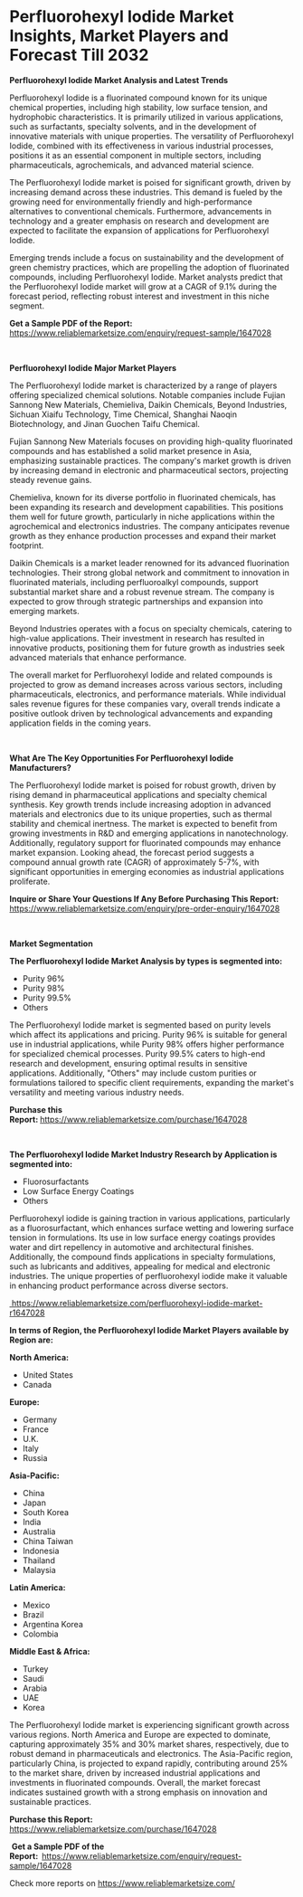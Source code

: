 <p><h1>Perfluorohexyl Iodide Market Insights, Market Players and Forecast Till 2032</h1></p><p><strong>Perfluorohexyl Iodide Market Analysis and Latest Trends</strong></p>
<p><p>Perfluorohexyl Iodide is a fluorinated compound known for its unique chemical properties, including high stability, low surface tension, and hydrophobic characteristics. It is primarily utilized in various applications, such as surfactants, specialty solvents, and in the development of innovative materials with unique properties. The versatility of Perfluorohexyl Iodide, combined with its effectiveness in various industrial processes, positions it as an essential component in multiple sectors, including pharmaceuticals, agrochemicals, and advanced material science.</p><p>The Perfluorohexyl Iodide market is poised for significant growth, driven by increasing demand across these industries. This demand is fueled by the growing need for environmentally friendly and high-performance alternatives to conventional chemicals. Furthermore, advancements in technology and a greater emphasis on research and development are expected to facilitate the expansion of applications for Perfluorohexyl Iodide.</p><p>Emerging trends include a focus on sustainability and the development of green chemistry practices, which are propelling the adoption of fluorinated compounds, including Perfluorohexyl Iodide. Market analysts predict that the Perfluorohexyl Iodide market will grow at a CAGR of 9.1% during the forecast period, reflecting robust interest and investment in this niche segment.</p></p>
<p><strong>Get a Sample PDF of the Report:&nbsp;</strong> <a href="https://www.reliablemarketsize.com/enquiry/request-sample/1647028?utm_campaign=2111&utm_medium=2&utm_source=Github&utm_content=ia&utm_term=31012025&utm_id=perfluorohexyl-iodide">https://www.reliablemarketsize.com/enquiry/request-sample/1647028</a></p>
<p>&nbsp;</p>
<p><strong>Perfluorohexyl Iodide Major Market Players</strong></p>
<p><p>The Perfluorohexyl Iodide market is characterized by a range of players offering specialized chemical solutions. Notable companies include Fujian Sannong New Materials, Chemieliva, Daikin Chemicals, Beyond Industries, Sichuan Xiaifu Technology, Time Chemical, Shanghai Naoqin Biotechnology, and Jinan Guochen Taifu Chemical.</p><p>Fujian Sannong New Materials focuses on providing high-quality fluorinated compounds and has established a solid market presence in Asia, emphasizing sustainable practices. The company's market growth is driven by increasing demand in electronic and pharmaceutical sectors, projecting steady revenue gains.</p><p>Chemieliva, known for its diverse portfolio in fluorinated chemicals, has been expanding its research and development capabilities. This positions them well for future growth, particularly in niche applications within the agrochemical and electronics industries. The company anticipates revenue growth as they enhance production processes and expand their market footprint.</p><p>Daikin Chemicals is a market leader renowned for its advanced fluorination technologies. Their strong global network and commitment to innovation in fluorinated materials, including perfluoroalkyl compounds, support substantial market share and a robust revenue stream. The company is expected to grow through strategic partnerships and expansion into emerging markets.</p><p>Beyond Industries operates with a focus on specialty chemicals, catering to high-value applications. Their investment in research has resulted in innovative products, positioning them for future growth as industries seek advanced materials that enhance performance.</p><p>The overall market for Perfluorohexyl Iodide and related compounds is projected to grow as demand increases across various sectors, including pharmaceuticals, electronics, and performance materials. While individual sales revenue figures for these companies vary, overall trends indicate a positive outlook driven by technological advancements and expanding application fields in the coming years.</p></p>
<p>&nbsp;</p>
<p><strong>What Are The Key Opportunities For Perfluorohexyl Iodide Manufacturers?</strong></p>
<p><p>The Perfluorohexyl Iodide market is poised for robust growth, driven by rising demand in pharmaceutical applications and specialty chemical synthesis. Key growth trends include increasing adoption in advanced materials and electronics due to its unique properties, such as thermal stability and chemical inertness. The market is expected to benefit from growing investments in R&D and emerging applications in nanotechnology. Additionally, regulatory support for fluorinated compounds may enhance market expansion. Looking ahead, the forecast period suggests a compound annual growth rate (CAGR) of approximately 5-7%, with significant opportunities in emerging economies as industrial applications proliferate.</p></p>
<p><strong>Inquire or Share Your Questions If Any Before Purchasing This Report:</strong> <a href="https://www.reliablemarketsize.com/enquiry/pre-order-enquiry/1647028?utm_campaign=2111&utm_medium=2&utm_source=Github&utm_content=ia&utm_term=31012025&utm_id=perfluorohexyl-iodide">https://www.reliablemarketsize.com/enquiry/pre-order-enquiry/1647028</a></p>
<p>&nbsp;</p>
<p><strong>Market Segmentation</strong></p>
<p><strong>The Perfluorohexyl Iodide Market Analysis by types is segmented into:</strong></p>
<p><ul><li>Purity 96%</li><li>Purity 98%</li><li>Purity 99.5%</li><li>Others</li></ul></p>
<p><p>The Perfluorohexyl Iodide market is segmented based on purity levels which affect its applications and pricing. Purity 96% is suitable for general use in industrial applications, while Purity 98% offers higher performance for specialized chemical processes. Purity 99.5% caters to high-end research and development, ensuring optimal results in sensitive applications. Additionally, "Others" may include custom purities or formulations tailored to specific client requirements, expanding the market's versatility and meeting various industry needs.</p></p>
<p><strong>Purchase this Report:&nbsp;</strong><a href="https://www.reliablemarketsize.com/purchase/1647028?utm_campaign=2111&utm_medium=2&utm_source=Github&utm_content=ia&utm_term=31012025&utm_id=perfluorohexyl-iodide">https://www.reliablemarketsize.com/purchase/1647028</a></p>
<p>&nbsp;</p>
<p><strong>The Perfluorohexyl Iodide Market Industry Research by Application is segmented into:</strong></p>
<p><ul><li>Fluorosurfactants</li><li>Low Surface Energy Coatings</li><li>Others</li></ul></p>
<p><p>Perfluorohexyl iodide is gaining traction in various applications, particularly as a fluorosurfactant, which enhances surface wetting and lowering surface tension in formulations. Its use in low surface energy coatings provides water and dirt repellency in automotive and architectural finishes. Additionally, the compound finds applications in specialty formulations, such as lubricants and additives, appealing for medical and electronic industries. The unique properties of perfluorohexyl iodide make it valuable in enhancing product performance across diverse sectors.</p></p>
<p><a href="https://www.reliablemarketsize.com/perfluorohexyl-iodide-market-r1647028?utm_campaign=2111&utm_medium=2&utm_source=Github&utm_content=ia&utm_term=31012025&utm_id=perfluorohexyl-iodide">&nbsp;https://www.reliablemarketsize.com/perfluorohexyl-iodide-market-r1647028</a></p>
<p><strong>In terms of Region, the Perfluorohexyl Iodide Market Players available by Region are:</strong></p>
<p>
    <p> <strong> North America: </strong>
        <ul>
            <li>United States</li>
            <li>Canada</li>
        </ul>
        </p> 
    <p> <strong> Europe: </strong>
        <ul>
            <li>Germany</li>
            <li>France</li>
            <li>U.K.</li>
            <li>Italy</li>
            <li>Russia</li>
        </ul>
        </p> 
    <p> <strong> Asia-Pacific: </strong>
        <ul>
            <li>China</li>
            <li>Japan</li>
            <li>South Korea</li>
            <li>India</li>
            <li>Australia</li>
            <li>China Taiwan</li>
            <li>Indonesia</li>
            <li>Thailand</li>
            <li>Malaysia</li>
        </ul>
        </p> 
    <p> <strong> Latin America: </strong>
        <ul>
            <li>Mexico</li>
            <li>Brazil</li>
            <li>Argentina Korea</li>
            <li>Colombia</li>
        </ul>
        </p> 
    <p> <strong> Middle East & Africa: </strong>
        <ul>
            <li>Turkey</li>
            <li>Saudi</li>
            <li>Arabia</li>
            <li>UAE</li>
            <li>Korea</li>
        </ul>
    </p>
    </p>
<p><p>The Perfluorohexyl Iodide market is experiencing significant growth across various regions. North America and Europe are expected to dominate, capturing approximately 35% and 30% market shares, respectively, due to robust demand in pharmaceuticals and electronics. The Asia-Pacific region, particularly China, is projected to expand rapidly, contributing around 25% to the market share, driven by increased industrial applications and investments in fluorinated compounds. Overall, the market forecast indicates sustained growth with a strong emphasis on innovation and sustainable practices.</p></p>
<p><strong>Purchase this Report: </strong><a href="https://www.reliablemarketsize.com/purchase/1647028?utm_campaign=2111&utm_medium=2&utm_source=Github&utm_content=ia&utm_term=31012025&utm_id=perfluorohexyl-iodide">https://www.reliablemarketsize.com/purchase/1647028</a></p>
<p>&nbsp;<strong>Get a Sample PDF of the Report:&nbsp;&nbsp;</strong><a href="https://www.reliablemarketsize.com/enquiry/request-sample/1647028?utm_campaign=2111&utm_medium=2&utm_source=Github&utm_content=ia&utm_term=31012025&utm_id=perfluorohexyl-iodide">https://www.reliablemarketsize.com/enquiry/request-sample/1647028</a></p>
<p><strong></strong></p>
<p>Check more reports on <a href="https://www.reliablemarketsize.com/?utm_campaign=2111&utm_medium=2&utm_source=Github&utm_content=ia&utm_term=31012025&utm_id=perfluorohexyl-iodide">https://www.reliablemarketsize.com/</a></p>